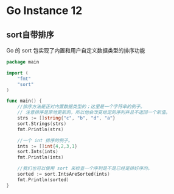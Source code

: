 # Go Instance 12

<!--more-->
## sort自带排序
Go 的 sort 包实现了内置和用户自定义数据类型的排序功能
```go
package main

import (
	"fmt"
	"sort"
)

func main() {
	//排序方法是正对内置数据类型的；这里是一个字符串的例子。
	// 注意排序是原地更新的，所以他会改变给定的序列并且不返回一个新值。
	strs := []string{"c", "b", "d", "a"}
	sort.Strings(strs)
	fmt.Println(strs)

	//一个 int 排序的例子。
	ints := []int{4,2,3,1}
	sort.Ints(ints)
	fmt.Println(ints)

	//我们也可以使用 sort 来检查一个序列是不是已经是排好序的。
	sorted := sort.IntsAreSorted(ints)
	fmt.Println(sorted)
}
```
